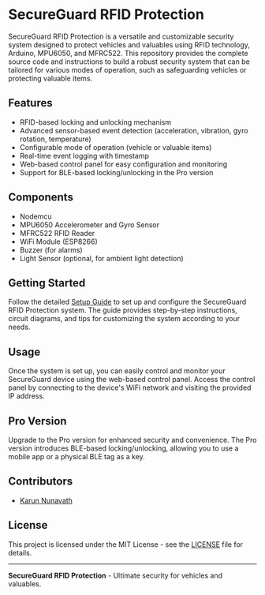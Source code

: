 # SecureGuard RFID Protection

SecureGuard RFID Protection is a versatile and customizable security system designed to protect vehicles and valuables using RFID technology, Arduino, MPU6050, and MFRC522. This repository provides the complete source code and instructions to build a robust security system that can be tailored for various modes of operation, such as safeguarding vehicles or protecting valuable items.

## Features

- RFID-based locking and unlocking mechanism
- Advanced sensor-based event detection (acceleration, vibration, gyro rotation, temperature)
- Configurable mode of operation (vehicle or valuable items)
- Real-time event logging with timestamp
- Web-based control panel for easy configuration and monitoring
- Support for BLE-based locking/unlocking in the Pro version

## Components

- Nodemcu
- MPU6050 Accelerometer and Gyro Sensor
- MFRC522 RFID Reader
- WiFi Module (ESP8266)
- Buzzer (for alarms)
- Light Sensor (optional, for ambient light detection)

## Getting Started

Follow the detailed [Setup Guide](/setup-guide.md) to set up and configure the SecureGuard RFID Protection system. The guide provides step-by-step instructions, circuit diagrams, and tips for customizing the system according to your needs.

## Usage

Once the system is set up, you can easily control and monitor your SecureGuard device using the web-based control panel. Access the control panel by connecting to the device's WiFi network and visiting the provided IP address.

## Pro Version

Upgrade to the Pro version for enhanced security and convenience. The Pro version introduces BLE-based locking/unlocking, allowing you to use a mobile app or a physical BLE tag as a key.

## Contributors

- [Karun Nunavath](https://github.com/karun5451)

## License

This project is licensed under the MIT License - see the [LICENSE](/LICENSE) file for details.

---

**SecureGuard RFID Protection** - Ultimate security for vehicles and valuables.

